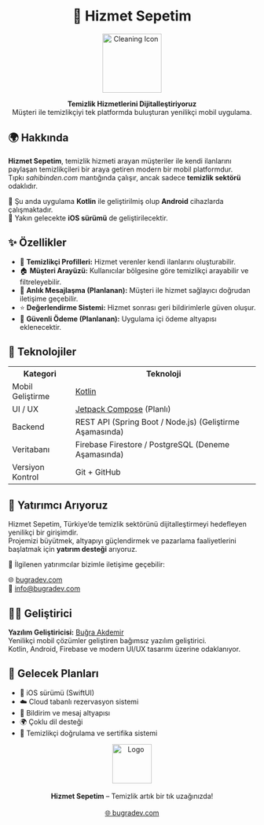 <h1 align="center">🧺 Hizmet Sepetim</h1> <p align="center"> <img src="https://cdn-icons-png.flaticon.com/512/2920/2920237.png" alt="Cleaning Icon" width="120"/> </p> <p align="center"> <b>Temizlik Hizmetlerini Dijitalleştiriyoruz</b><br> Müşteri ile temizlikçiyi tek platformda buluşturan yenilikçi mobil uygulama. </p>

<h2>🌍 Hakkında</h2> <p><b>Hizmet Sepetim</b>, temizlik hizmeti arayan müşteriler ile kendi ilanlarını paylaşan temizlikçileri bir araya getiren modern bir mobil platformdur.<br> Tıpkı <i>sahibinden.com</i> mantığında çalışır, ancak sadece <b>temizlik sektörü</b> odaklıdır.</p> <p>📱 Şu anda uygulama <b>Kotlin</b> ile geliştirilmiş olup <b>Android</b> cihazlarda çalışmaktadır.<br> 🍏 Yakın gelecekte <b>iOS sürümü</b> de geliştirilecektir.</p>

<h2>✨ Özellikler</h2> <ul> <li>👤 <b>Temizlikçi Profilleri:</b> Hizmet verenler kendi ilanlarını oluşturabilir.</li> <li>🏠 <b>Müşteri Arayüzü:</b> Kullanıcılar bölgesine göre temizlikçi arayabilir ve filtreleyebilir.</li> <li>💬 <b>Anlık Mesajlaşma (Planlanan):</b> Müşteri ile hizmet sağlayıcı doğrudan iletişime geçebilir.</li> <li>⭐ <b>Değerlendirme Sistemi:</b> Hizmet sonrası geri bildirimlerle güven oluşur.</li> <li>💸 <b>Güvenli Ödeme (Planlanan):</b> Uygulama içi ödeme altyapısı eklenecektir.</li> </ul>

<h2>🧩 Teknolojiler</h2> <table> <tr><th>Kategori</th><th>Teknoloji</th></tr> <tr><td>Mobil Geliştirme</td><td><a href="https://developer.android.com/kotlin">Kotlin</a></td></tr> <tr><td>UI / UX</td><td><a href="https://developer.android.com/jetpack/compose">Jetpack Compose</a> (Planlı)</td></tr> <tr><td>Backend</td><td>REST API (Spring Boot / Node.js) (Geliştirme Aşamasında)</td></tr> <tr><td>Veritabanı</td><td>Firebase Firestore / PostgreSQL (Deneme Aşamasında)</td></tr> <tr><td>Versiyon Kontrol</td><td>Git + GitHub</td></tr> </table>

<h2>💼 Yatırımcı Arıyoruz</h2> <p>Hizmet Sepetim, Türkiye’de temizlik sektörünü dijitalleştirmeyi hedefleyen yenilikçi bir girişimdir.<br> Projemizi büyütmek, altyapıyı güçlendirmek ve pazarlama faaliyetlerini başlatmak için <b>yatırım desteği</b> arıyoruz.</p> <p>📩 İlgilenen yatırımcılar bizimle iletişime geçebilir:</p> <p> 🌐 <a href="https://bugradev.com" target="_blank">bugradev.com</a><br> 📧 <a href="mailto:info@bugradev.com">info@bugradev.com</a> </p>

<h2>👨‍💻 Geliştirici</h2> <p> <b>Yazılım Geliştiricisi:</b> <a href="https://bugradev.com">Buğra Akdemir</a><br> Yenilikçi mobil çözümler geliştiren bağımsız yazılım geliştirici.<br> Kotlin, Android, Firebase ve modern UI/UX tasarımı üzerine odaklanıyor. </p>

<h2>🚀 Gelecek Planları</h2> <ul> <li>📱 iOS sürümü (SwiftUI)</li> <li>☁️ Cloud tabanlı rezervasyon sistemi</li> <li>🔔 Bildirim ve mesaj altyapısı</li> <li>🌍 Çoklu dil desteği</li> <li>🧾 Temizlikçi doğrulama ve sertifika sistemi</li> </ul>

<p align="center"> <img src="https://cdn-icons-png.flaticon.com/512/744/744502.png" alt="Logo" width="80"/><br><br> <b>Hizmet Sepetim</b> – Temizlik artık bir tık uzağınızda!<br><br> <a href="https://bugradev.com">🌐 bugradev.com</a> </p>
